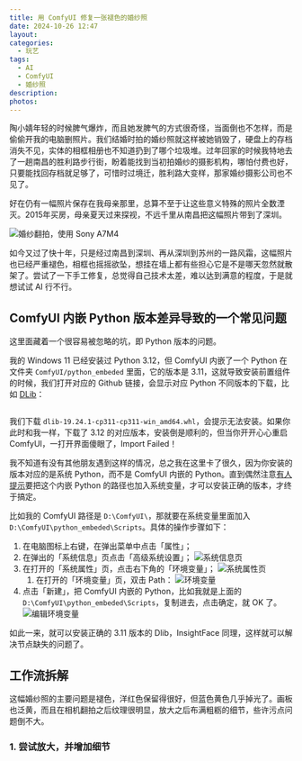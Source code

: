 ```yaml
---
title: 用 ComfyUI 修复一张褪色的婚纱照
date: 2024-10-26 12:47
layout: 
categories:
  - 玩艺
tags:
  - AI
  - ComfyUI
  - 婚纱照
description: 
photos:
---
```

陶小婧年轻的时候脾气爆炸，而且她发脾气的方式很奇怪，当面倒也不怎样，而是偷偷开我的电脑删照片。我们结婚时拍的婚纱照就这样被她销毁了，硬盘上的存档消失不见，实体的相框相册也不知道扔到了哪个垃圾堆。过年回家的时候我特地去了一趟南昌的胜利路步行街，盼着能找到当初拍婚纱的摄影机构，哪怕付费也好，只要能找回存档就足够了，可惜时过境迁，胜利路大变样，那家婚纱摄影公司也不见了。

好在仍有一幅照片保存在我母亲那里，总算不至于让这些意义特殊的照片全数湮灭。2015年买房，母亲夏天过来探视，不远千里从南昌把这幅照片带到了深圳。

![婚纱翻拍，使用 Sony A7M4]()

如今又过了快十年，只是经过南昌到深圳、再从深圳到苏州的一路风霜，这幅照片也已经严重褪色，相框也摇摇欲坠，想挂在墙上都有些担心它是不是哪天忽然就散架了。尝试了一下手工修复，总觉得自己技术太差，难以达到满意的程度，于是就想试试 AI 行不行。

## ComfyUI 内嵌 Python 版本差异导致的一个常见问题

这里面藏着一个很容易被忽略的坑，即 Python 版本的问题。

我的 Windows 11 已经安装过 Python 3.12，但 ComfyUI 内嵌了一个 Python 在文件夹 `ComfyUI/python_embeded` 里面，它的版本是 3.11，这就导致安装前置组件的时候，我们打开对应的 Github 链接，会显示对应 Python 不同版本的下载，比如 [DLib](https://github.com/z-mahmud22/Dlib_Windows_Python3.x)：

![]()

我们下载 `dlib-19.24.1-cp311-cp311-win_amd64.whl`，会提示无法安装。如果你此时和我一样，下载了 3.12 的对应版本，安装倒是顺利的，但当你开开心心重启 ComfyUI，一打开界面傻眼了，Import Failed！

我不知道有没有其他朋友遇到这样的情况，总之我在这里卡了很久，因为你安装的版本对应的是系统 Python，而不是 ComfyUI 内嵌的 Python。直到偶然注意[有人提示](https://www.bilibili.com/read/cv34981174/)要把这个内嵌 Python 的路径也加入系统变量，才可以安装正确的版本，才终于搞定。

比如我的 ComfyUI 路径是 `D:\ComfyUI\`，那就要在系统变量里面加入 `D:\ComfyUI\python_embeded\Scripts`。具体的操作步骤如下：

1. 在电脑图标上右键，在弹出菜单中点击「属性」；
2. 在弹出的「系统信息」页点击「高级系统设置」；
    ![系统信息页]()
3. 在打开的「系统属性」页，点击右下角的「环境变量」；
    ![系统属性页]()
   1. 在打开的「环境变量」页，双击 Path：
      ![环境变量]()
4. 点击「新建」，把 ComfyUI 内嵌的 Python，比如我就是上面的 `D:\ComfyUI\python_embeded\Scripts`，复制进去，点击确定，就 OK 了。
    ![编辑环境变量]()

如此一来，就可以安装正确的 3.11 版本的 Dlib，InsightFace 同理，这样就可以解决节点缺失的问题了。

## 工作流拆解

这幅婚纱照的主要问题是褪色，洋红色保留得很好，但蓝色黄色几乎掉光了。画板也泛黄，而且在相机翻拍之后纹理很明显，放大之后布满粗粝的细节，些许污点问题倒不大。

### 1. 尝试放大，并增加细节

